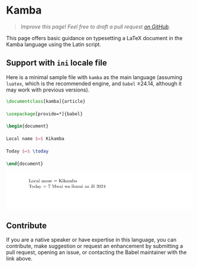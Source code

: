 # Kamba

<blockquote>
  <p><em>Improve this page! Feel free to draft a pull request <a href="https://github.com/latex3/babel/tree/docs/docs">on GitHub</a>.</em></p>
</blockquote>

This page offers basic guidance on typesetting a LaTeX document in the
Kamba language using the Latin script.

## Support with `ini` locale file

Here is a minimal sample file with `kamba` as the main language
(assuming `luatex`, which is the recommended engine, and `babel` ≥24.14,
although it may work with previous versions).

```tex
\documentclass[kamba]{article}

\usepackage[provide=*]{babel}

\begin{document}

Local name $=$ Kikamba

Today $=$ \today

\end{document}
```

![](../media/locale-kamba.png)

## Contribute

If you are a native speaker or have expertise in this language, you can
contribute, make suggestion or request an enhancement by submitting a
pull request, opening an issue, or contacting the Babel maintainer with
the link above.